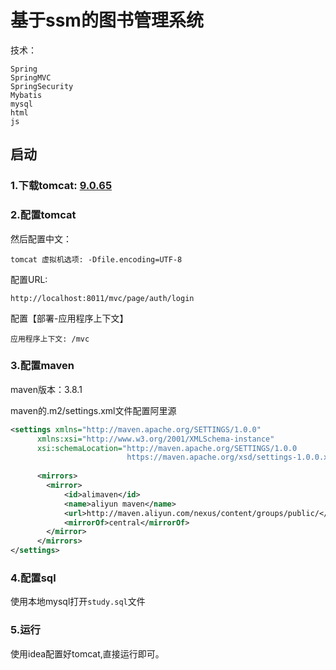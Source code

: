 # 基于ssm的图书管理系统
技术：
```
Spring
SpringMVC
SpringSecurity
Mybatis
mysql
html
js
```

## 启动

### 1.下载tomcat: [9.0.65](https://mirrors.cnnic.cn/apache/tomcat/tomcat-9/v9.0.65/bin/)

### 2.配置tomcat

然后配置中文：


```
tomcat 虚拟机选项: -Dfile.encoding=UTF-8
```

配置URL:
```
http://localhost:8011/mvc/page/auth/login
```
配置【部署-应用程序上下文】
```
应用程序上下文: /mvc
```
### 3.配置maven
maven版本：3.8.1

maven的.m2/settings.xml文件配置阿里源
```xml
<settings xmlns="http://maven.apache.org/SETTINGS/1.0.0"
      xmlns:xsi="http://www.w3.org/2001/XMLSchema-instance"
      xsi:schemaLocation="http://maven.apache.org/SETTINGS/1.0.0
                          https://maven.apache.org/xsd/settings-1.0.0.xsd">
      
      <mirrors>
    	<mirror>  
      		<id>alimaven</id>  
      		<name>aliyun maven</name>  
      		<url>http://maven.aliyun.com/nexus/content/groups/public/</url>  
      		<mirrorOf>central</mirrorOf>          
    	</mirror>  
      </mirrors>
</settings>
```

### 4.配置sql
使用本地mysql打开`study.sql`文件

### 5.运行
使用idea配置好tomcat,直接运行即可。